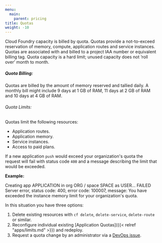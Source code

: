 ```yaml
---
menu:
  main:
    parent: pricing
title: Quotas
weight: -10
---
```


Cloud Foundry capacity is billed by quota. Quotas provide a not-to-exceed reservation of memory, compute, application routes and service instances. Quotas are associated with and billed to a project IAA number or equivalent billing tag. Quota capacity is a hard limit; unused capacity does not ‘roll over’ month to month.

##### Quota Billing:

Quotas are billed by the amount of memory reserved and tallied daily. A monthly bill might include 9 days at 1 GB of RAM, 11 days at 2 GB of RAM and 10 days at 4 GB of RAM.

###### Quota Limits:

Quotas limit the following resources:
- Application routes.
- Application memory.
- Service instances.
- Access to paid plans.

If a new application `push` would exceed your organization's quota the request will fail with status code `400` and a message describing the limit that would be exceeded.

**Example:**

  Creating app APPLICATION in org ORG / space SPACE as USER...
  FAILED
  Server error, status code: 400, error code: 100007, message: You have exceeded the instance memory limit for your organization's quota.

In this situation you have three options:

1. Delete existing resources with `cf delete`, `delete-service`, `delete-route` or similar.
2. Reconfigure individual existing [Application Quotas]({{< relref "apps/limits.md" >}}) and redeploy.
3. Request a quota change by an administrator via a [DevOps issue](https://github.com/18F/DevOps/issues).
